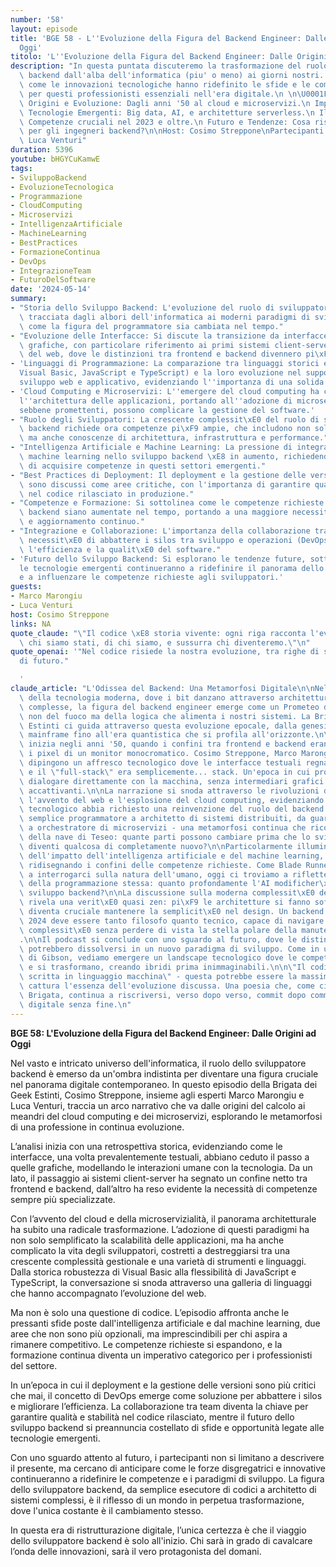 ```yaml
---
number: '58'
layout: episode
title: 'BGE 58 - L''Evoluzione della Figura del Backend Engineer: Dalle Origini ad
  Oggi'
titolo: 'L''Evoluzione della Figura del Backend Engineer: Dalle Origini ad Oggi'
description: "In questa puntata discuteremo la trasformazione del ruolo dello sviluppatore\
  \ backend dall'alba dell'informatica (piu' o meno) ai giorni nostri. Esploreremo\
  \ come le innovazioni tecnologiche hanno ridefinito le sfide e le competenze necessarie\
  \ per questi professionisti essenziali nell'era digitale.\n \n\U0001F4D6 Cosa Tratteremo:\n\
  \ Origini e Evoluzione: Dagli anni '50 al cloud e microservizi.\n Impatto delle\
  \ Tecnologie Emergenti: Big data, AI, e architetture serverless.\n Il Ruolo Attuale:\
  \ Competenze cruciali nel 2023 e oltre.\n Futuro e Tendenze: Cosa riserva il domani\
  \ per gli ingegneri backend?\n\nHost: Cosimo Streppone\nPartecipanti: Marco Marongiu,\
  \ Luca Venturi"
duration: 5396
youtube: bHGYCuKamwE
tags:
- SviluppoBackend
- EvoluzioneTecnologica
- Programmazione
- CloudComputing
- Microservizi
- IntelligenzaArtificiale
- MachineLearning
- BestPractices
- FormazioneContinua
- DevOps
- IntegrazioneTeam
- FuturoDelSoftware
date: '2024-05-14'
summary:
- "Storia dello Sviluppo Backend: L'evoluzione del ruolo di sviluppatore backend \xE8\
  \ tracciata dagli albori dell'informatica ai moderni paradigmi di sviluppo, evidenziando\
  \ come la figura del programmatore sia cambiata nel tempo."
- "Evoluzione delle Interfacce: Si discute la transizione da interfacce testuali a\
  \ grafiche, con particolare riferimento ai primi sistemi client-server e all'emergere\
  \ del web, dove le distinzioni tra frontend e backend divennero pi\xF9 marcate."
- 'Linguaggi di Programmazione: La comparazione tra linguaggi storici e moderni (come
  Visual Basic, JavaScript e TypeScript) e la loro evoluzione nel supporto per lo
  sviluppo web e applicativo, evidenziando l''importanza di una solida base di conoscenze.'
- 'Cloud Computing e Microservizi: L''emergere del cloud computing ha cambiato radicalmente
  l''architettura delle applicazioni, portando all''adozione di microservizi che,
  sebbene promettenti, possono complicare la gestione del software.'
- "Ruolo degli Sviluppatori: La crescente complessit\xE0 del ruolo di sviluppatore\
  \ backend richiede ora competenze pi\xF9 ampie, che includono non solo programmazione,\
  \ ma anche conoscenze di architettura, infrastruttura e performance."
- "Intelligenza Artificiale e Machine Learning: La pressione di integrare l'IA e il\
  \ machine learning nello sviluppo backend \xE8 in aumento, richiedendo agli sviluppatori\
  \ di acquisire competenze in questi settori emergenti."
- "Best Practices di Deployment: Il deployment e la gestione delle versioni del software\
  \ sono discussi come aree critiche, con l'importanza di garantire qualit\xE0 e stabilit\xE0\
  \ nel codice rilasciato in produzione."
- "Competenze e Formazione: Si sottolinea come le competenze richieste per gli sviluppatori\
  \ backend siano aumentate nel tempo, portando a una maggiore necessit\xE0 di formazione\
  \ e aggiornamento continuo."
- "Integrazione e Collaborazione: L'importanza della collaborazione tra team e la\
  \ necessit\xE0 di abbattere i silos tra sviluppo e operazioni (DevOps) per migliorare\
  \ l'efficienza e la qualit\xE0 del software."
- 'Futuro dello Sviluppo Backend: Si esplorano le tendenze future, sottolineando come
  le tecnologie emergenti continueranno a ridefinire il panorama dello sviluppo software
  e a influenzare le competenze richieste agli sviluppatori.'
guests:
- Marco Marongiu
- Luca Venturi
host: Cosimo Streppone
links: NA
quote_claude: "\"Il codice \xE8 storia vivente: ogni riga racconta l'evoluzione di\
  \ chi siamo stati, di chi siamo, e sussurra chi diventeremo.\"\n"
quote_openai: '"Nel codice risiede la nostra evoluzione, tra righe di storia e bit
  di futuro."

  '
claude_article: "L'Odissea del Backend: Una Metamorfosi Digitale\n\nNel vasto cyberspazio\
  \ della tecnologia moderna, dove i bit danzano attraverso architetture sempre pi\xF9\
  \ complesse, la figura del backend engineer emerge come un Prometeo digitale, portatore\
  \ non del fuoco ma della logica che alimenta i nostri sistemi. La Brigata dei Geek\
  \ Estinti ci guida attraverso questa evoluzione epocale, dalla genesi dei primi\
  \ mainframe fino all'era quantistica che si profila all'orizzonte.\n\nIl viaggio\
  \ inizia negli anni '50, quando i confini tra frontend e backend erano sfumati quanto\
  \ i pixel di un monitor monocromatico. Cosimo Streppone, Marco Marongiu e Luca Venturi\
  \ dipingono un affresco tecnologico dove le interfacce testuali regnavan sovrane,\
  \ e il \"full-stack\" era semplicemente... stack. Un'epoca in cui programmare significava\
  \ dialogare direttamente con la macchina, senza intermediari grafici o framework\
  \ accattivanti.\n\nLa narrazione si snoda attraverso le rivoluzioni del client-server,\
  \ l'avvento del web e l'esplosione del cloud computing, evidenziando come ogni salto\
  \ tecnologico abbia richiesto una reinvenzione del ruolo del backend engineer. Da\
  \ semplice programmatore a architetto di sistemi distribuiti, da guardiano di database\
  \ a orchestratore di microservizi - una metamorfosi continua che ricorda il paradosso\
  \ della nave di Teseo: quante parti possono cambiare prima che lo sviluppatore backend\
  \ diventi qualcosa di completamente nuovo?\n\nParticolarmente illuminante \xE8 l'analisi\
  \ dell'impatto dell'intelligenza artificiale e del machine learning, che stanno\
  \ ridisegnando i confini delle competenze richieste. Come Blade Runner ci ha insegnato\
  \ a interrogarci sulla natura dell'umano, oggi ci troviamo a riflettere sul futuro\
  \ della programmazione stessa: quanto profondamente l'AI modificher\xE0 il DNA dello\
  \ sviluppo backend?\n\nLa discussione sulla moderna complessit\xE0 dei sistemi distribuiti\
  \ rivela una verit\xE0 quasi zen: pi\xF9 le architetture si fanno sofisticate, pi\xF9\
  \ diventa cruciale mantenere la semplicit\xE0 nel design. Un backend engineer del\
  \ 2024 deve essere tanto filosofo quanto tecnico, capace di navigare l'oceano della\
  \ complessit\xE0 senza perdere di vista la stella polare della manutenibilit\xE0\
  .\n\nIl podcast si conclude con uno sguardo al futuro, dove le distinzioni tradizionali\
  \ potrebbero dissolversi in un nuovo paradigma di sviluppo. Come in un racconto\
  \ di Gibson, vediamo emergere un landscape tecnologico dove le competenze si fondono\
  \ e si trasformano, creando ibridi prima inimmaginabili.\n\n\"Il codice \xE8 poesia\
  \ scritta in linguaggio macchina\" - questa potrebbe essere la massima che meglio\
  \ cattura l'essenza dell'evoluzione discussa. Una poesia che, come ci ricorda la\
  \ Brigata, continua a riscriversi, verso dopo verso, commit dopo commit, in un'epica\
  \ digitale senza fine.\n"
---
```

**BGE 58: L'Evoluzione della Figura del Backend Engineer: Dalle Origini ad Oggi**

Nel vasto e intricato universo dell'informatica, il ruolo dello sviluppatore backend è emerso da un'ombra indistinta per diventare una figura cruciale nel panorama digitale contemporaneo. In questo episodio della Brigata dei Geek Estinti, Cosimo Streppone, insieme agli esperti Marco Marongiu e Luca Venturi, traccia un arco narrativo che va dalle origini del calcolo ai meandri del cloud computing e dei microservizi, esplorando le metamorfosi di una professione in continua evoluzione.

L’analisi inizia con una retrospettiva storica, evidenziando come le interfacce, una volta prevalentemente testuali, abbiano ceduto il passo a quelle grafiche, modellando le interazioni umane con la tecnologia. Da un lato, il passaggio ai sistemi client-server ha segnato un confine netto tra frontend e backend, dall’altro ha reso evidente la necessità di competenze sempre più specializzate.

Con l’avvento del cloud e della microservizialità, il panorama architetturale ha subito una radicale trasformazione. L’adozione di questi paradigmi ha non solo semplificato la scalabilità delle applicazioni, ma ha anche complicato la vita degli sviluppatori, costretti a destreggiarsi tra una crescente complessità gestionale e una varietà di strumenti e linguaggi. Dalla storica robustezza di Visual Basic alla flessibilità di JavaScript e TypeScript, la conversazione si snoda attraverso una galleria di linguaggi che hanno accompagnato l’evoluzione del web.

Ma non è solo una questione di codice. L’episodio affronta anche le pressanti sfide poste dall'intelligenza artificiale e dal machine learning, due aree che non sono più opzionali, ma imprescindibili per chi aspira a rimanere competitivo. Le competenze richieste si espandono, e la formazione continua diventa un imperativo categorico per i professionisti del settore.

In un’epoca in cui il deployment e la gestione delle versioni sono più critici che mai, il concetto di DevOps emerge come soluzione per abbattere i silos e migliorare l’efficienza. La collaborazione tra team diventa la chiave per garantire qualità e stabilità nel codice rilasciato, mentre il futuro dello sviluppo backend si preannuncia costellato di sfide e opportunità legate alle tecnologie emergenti.

Con uno sguardo attento al futuro, i partecipanti non si limitano a descrivere il presente, ma cercano di anticipare come le forze disgregatrici e innovative continueranno a ridefinire le competenze e i paradigmi di sviluppo. La figura dello sviluppatore backend, da semplice esecutore di codici a architetto di sistemi complessi, è il riflesso di un mondo in perpetua trasformazione, dove l'unica costante è il cambiamento stesso.

In questa era di ristrutturazione digitale, l’unica certezza è che il viaggio dello sviluppatore backend è solo all'inizio. Chi sarà in grado di cavalcare l’onda delle innovazioni, sarà il vero protagonista del domani.
